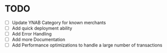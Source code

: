 # TODO

- [ ] Update YNAB Category for known merchants
- [ ] Add quick deployment ability
- [ ] Add Error Handling
- [ ] Add more Documentation
- [ ] Add Performance optimizations to handle a large number of transactions
